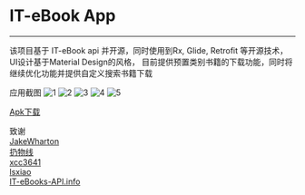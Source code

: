 # IT-eBook App

------

该项目基于 IT-eBook api 并开源，同时使用到Rx, Glide, Retrofit 等开源技术，UI设计基于Material Design的风格， 目前提供预置类别书籍的下载功能，同时将继续优化功能并提供自定义搜索书籍下载

应用截图
![1](./images/1.png)
![2](./images/2.png)
![3](./images/3.png)
![4](./images/4.png)
![5](./images/5.png)

[Apk下载](http://fir.im/41ud)


致谢<br/>
[JakeWharton](https://github.com/JakeWharton)<br/>
[扔物线](https://github.com/rengwuxian)<br/>
[xcc3641](https://github.com/xcc3641)<br/>
[lsxiao](https://github.com/lsxiao)<br/>
[IT-eBooks-API.info](http://it-ebooks-api.info/)<br/>


